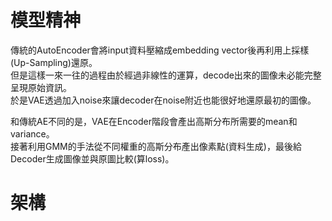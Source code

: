 # 模型精神
傳統的AutoEncoder會將input資料壓縮成embedding vector後再利用上採樣(Up-Sampling)還原。  
但是這樣一來一往的過程由於經過非線性的運算，decode出來的圖像未必能完整呈現原始資訊。  
於是VAE透過加入noise來讓decoder在noise附近也能很好地還原最初的圖像。  

和傳統AE不同的是，VAE在Encoder階段會產出高斯分布所需要的mean和variance。  
接著利用GMM的手法從不同權重的高斯分布產出像素點(資料生成)，最後給Decoder生成圖像並與原圖比較(算loss)。  

# 架構

